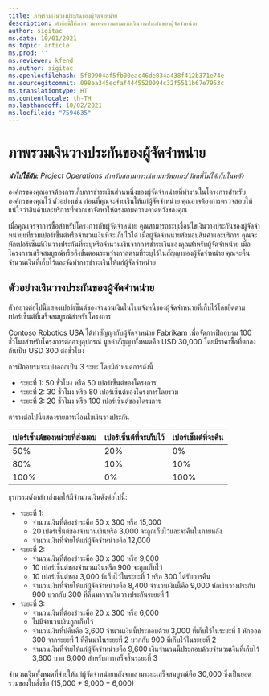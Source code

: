 ```yaml
---
title: ภาพรวมเงินวางประกันของผู้จัดจำหน่าย
description: หัวข้อนี้ให้ภาพรวมของความสามารถเงินวางประกันของผู้จัดจำหน่าย
author: sigitac
ms.date: 10/01/2021
ms.topic: article
ms.prod: ''
ms.reviewer: kfend
ms.author: sigitac
ms.openlocfilehash: 5f89904af5fb00eac46de834a438f412b371e74e
ms.sourcegitcommit: 098ea345ecfaf4445520094c32f5511b67e7953c
ms.translationtype: HT
ms.contentlocale: th-TH
ms.lasthandoff: 10/02/2021
ms.locfileid: "7594635"
---
```

# <a name="vendor-retention-overview"></a>ภาพรวมเงินวางประกันของผู้จัดจำหน่าย

_**นำไปใช้กับ:** Project Operations สำหรับสถานการณ์ตามทรัพยากร/วัสดุที่ไม่ได้เก็บในคลัง_

องค์กรของคุณอาจต้องการเก็บการชำระเงินส่วนหนึ่งของผู้จัดจำหน่ายที่ทำงานในโครงการสำหรับองค์กรของคุณไว้ ตัวอย่างเช่น ก่อนที่คุณจะจ่ายเงินให้แก่ผู้จัดจำหน่าย คุณอาจต้องการตรวจสอบให้แน่ใจว่าสินค้าและบริการที่พวกเขาจัดหาให้ตรงตามความคาดหวังของคุณ

เมื่อคุณเจรจาการซื้อสำหรับโครงการกับผู้จัดจำหน่าย คุณสามารถระบุเงื่อนไขเงินวางประกันของผู้จัดจำหน่ายยที่รวมเปอร์เซ็นต์หรือจำนวนเงินที่จะเก็บไว้ได้ เมื่อผู้จัดจำหน่ายส่งมอบสินค้าและบริการ คุณจะหักเปอร์เซ็นต์เงินวางประกันที่ระบุหรือจำนวนเงินจากการชำระเงินของคุณสำหรับผู้จัดจำหน่าย เมื่อโครงการเสร็จสมบูรณ์หรือถึงขั้นตอนระหว่างกาลตามที่ระบุไว้ในสัญญาของผู้จัดจำหน่าย คุณจะคืนจำนวนเงินที่เก็บไว้และจัดทำการชำระเงินให้แก่ผู้จัดจำหน่าย

## <a name="vendor-retention-example"></a>ตัวอย่างเงินวางประกันของผู้จัดจำหน่าย

ตัวอย่างต่อไปนี้แสดงเปอร์เซ็นต์ของจำนวนเงินในใบแจ้งหนี้ของผู้จัดจำหน่ายที่เก็บไว้โดยยึดตามเปอร์เซ็นต์ที่เสร็จสมบูรณ์สำหรับโครงการ

Contoso Robotics USA ได้ทำสัญญากับผู้จัดจำหน่าย Fabrikam เพื่อจัดการฝึกอบรม 100 ชั่วโมงสำหรับโครงการต่ออายุอุปกรณ์ มูลค่าสัญญาทั้งหมดคือ USD 30,000 โดยมีราคาซื้อที่ตกลงกันเป็น USD 300 ต่อชั่วโมง

การฝึกอบรมจะแบ่งออกเป็น 3 ระยะ โดยมีกำหนดการดังนี้

- ระยะที่ 1: 50 ชั่วโมง หรือ 50 เปอร์เซ็นต์ของโครงการ
- ระยะที่ 2: 30 ชั่วโมง หรือ 80 เปอร์เซ็นต์ของโครงการโดยรวม
- ระยะที่ 3: 20 ชั่วโมง หรือ 100 เปอร์เซ็นต์ของโครงการ

ตารางต่อไปนี้แสดงรายการเงื่อนไขเงินวางประกัน

| **เปอร์เซ็นต์ของหน่วยที่ส่งมอบ** | **เปอร์เซ็นต์ที่จะเก็บไว้** | **เปอร์เซ็นต์ที่จะคืน** |
| --- | --- | --- |
| 50% | 20% | 0% |
| 80% | 10% | 10% |
| 100% | 0% | 100% |

ธุรกรรมดังกล่าวส่งผลให้มีจำนวนเงินดังต่อไปนี้:

- ระยะที่ 1:
  - จำนวนเงินที่ต้องชำระคือ 50 x 300 หรือ 15,000
  - 20 เปอร์เซ็นต์ของจำนวนเงินหรือ 3,000 จะถูกเก็บไว้และจะคืนในภายหลัง
  - จำนวนเงินที่จ่ายให้แก่ผู้จัดจำหน่ายคือ 12,000
- ระยะที่ 2:
  - จำนวนเงินที่ต้องชำระคือ 30 x 300 หรือ 9,000
  - 10 เปอร์เซ็นต์ของจำนวนเงินหรือ 900 จะถูกเก็บไว้
  - 10 เปอร์เซ็นต์ของ 3,000 ที่เก็บไว้ในระยะที่ 1 หรือ 300 ได้รับการคืน
  - จำนวนเงินที่จ่ายให้แก่ผู้จัดจำหน่ายคือ 8,400 จำนวนเงินนี้คือ 9,000 หักเงินวางประกัน 900 บวกกับ 300 ที่คืนมาจากเงินวางประกันระยะที่ 1
- ระยะที่ 3:
  - จำนวนเงินที่ต้องชำระคือ 20 x 300 หรือ 6,000
  - ไม่มีจำนวนเงินถูกเก็บไว้
  - จำนวนเงินที่ปคืนคือ 3,600 จำนวนเงินนี้ประกอบด้วย 3,000 ที่เก็บไว้ในระยะที่ 1 หักออก 300 จากระยะที่ 1 ที่คืนมาในระยะที่ 2 บวกกับ 900 ที่เก็บไว้ในระยะที่ 2
  - จำนวนเงินที่จ่ายให้แก่ผู้จัดจำหน่ายคือ 9,600 เงินจำนวนนี้ประกอบด้วยจำนวนเงินที่เก็บไว้ 3,600 บวก 6,000 สำหรับการเสร็จสิ้นระยะที่ 3

จำนวนเงินทั้งหมดที่จ่ายให้แก่ผู้จัดจำหน่ายหลังจากสามระยะเสร็จสมบูรณ์คือ 30,000 ซึ่งเป็นยอดรวมของใบสั่งซื้อ (15,000 + 9,000 + 6,000)
